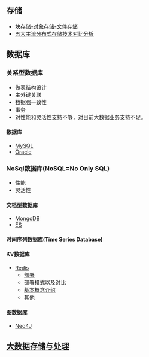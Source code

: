 ## 存储
- [块存储-对象存储-文件存储](01-block-object-file.md)
- [五大主流分布式存储技术对比分析](02-storage-pick.md)

## 数据库
### 关系型数据库
- 做表结构设计
- 主外键关联
- 数据强一致性
- 事务 
- 对性能和灵活性支持不够，对目前大数据业务支持不足。
#### 数据库
- [MySQL](mysql/SUMMARY.md)
- [Oracle](oracle/SUMMARY.md)

### NoSql数据库(NoSQL=No Only SQL)
- 性能
- 灵活性
#### 文档型数据库
- [MongoDB](mongodb/SUMMARY.md)
- [ES]()

#### 时间序列数据库(Time Series Database)

#### KV数据库
- [Redis](redis/SUMMARY.md)
  - [部署](redis/01-install.md)
  - [部署模式以及对比](redis/02-deploy-model.md)
  - [基本概念介绍](redis/03-concept.md)
  - [其他](redis/chapter1.md)

#### 图数据库
- [Neo4J]()

## [大数据存储与处理](../hadoop/SUMMARY.md) 

